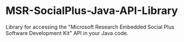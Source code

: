 # MSR-SocialPlus-Java-API-Library
Library for accessing the "Microsoft Research Embedded Social Plus Software Development Kit" API in your Java code.
